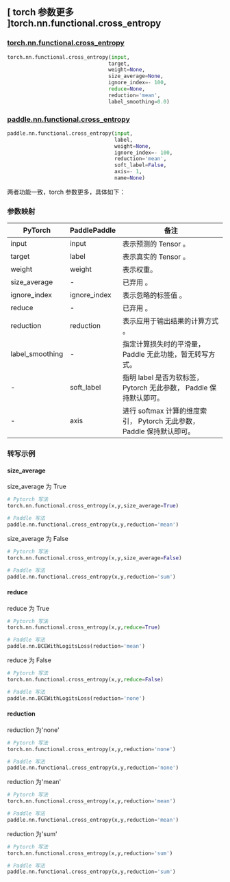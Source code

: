## [ torch 参数更多 ]torch.nn.functional.cross_entropy

### [torch.nn.functional.cross_entropy](https://pytorch.org/docs/stable/generated/torch.nn.functional.cross_entropy.html?highlight=cross_#torch.nn.functional.cross_entropy)

```python
torch.nn.functional.cross_entropy(input,
                                 target,
                                 weight=None,
                                 size_average=None,
                                 ignore_index=- 100,
                                 reduce=None,
                                 reduction='mean',
                                 label_smoothing=0.0)
```

### [paddle.nn.functional.cross_entropy](https://www.paddlepaddle.org.cn/documentation/docs/zh/api/paddle/nn/functional/cross_entropy_cn.html)

```python
paddle.nn.functional.cross_entropy(input,
                                   label,
                                   weight=None,
                                   ignore_index=- 100,
                                   reduction='mean',
                                   soft_label=False,
                                   axis=- 1,
                                   name=None)
```
两者功能一致，torch 参数更多，具体如下：
### 参数映射
| PyTorch       | PaddlePaddle | 备注                                                   |
| ------------- | ------------ | ------------------------------------------------------ |
| input          | input         | 表示预测的 Tensor 。                                     |
| target          | label         | 表示真实的 Tensor 。                                     |
| weight          | weight         | 表示权重。                                     |
| size_average    | -         | 已弃用 。                                     |
| ignore_index          | ignore_index         | 表示忽略的标签值 。                                     |
| reduce          | -         | 已弃用 。                                     |
| reduction          | reduction         | 表示应用于输出结果的计算方式 。                                     |
| label_smoothing |    - | 指定计算损失时的平滑量， Paddle 无此功能，暂无转写方式。|
| -               | soft_label | 指明 label 是否为软标签， Pytorch 无此参数， Paddle 保持默认即可。|
| -                  | axis | 进行 softmax 计算的维度索引， Pytorch 无此参数， Paddle 保持默认即可。|

### 转写示例
#### size_average
size_average 为 True
```python
# Pytorch 写法
torch.nn.functional.cross_entropy(x,y,size_average=True)

# Paddle 写法
paddle.nn.functional.cross_entropy(x,y,reduction='mean')

```

size_average 为 False
```python
# Pytorch 写法
torch.nn.functional.cross_entropy(x,y,size_average=False)

# Paddle 写法
paddle.nn.functional.cross_entropy(x,y,reduction='sum')
```

#### reduce
reduce 为 True
```python
# Pytorch 写法
torch.nn.functional.cross_entropy(x,y,reduce=True)

# Paddle 写法
paddle.nn.BCEWithLogitsLoss(reduction='mean')
```

reduce 为 False
```python
# Pytorch 写法
torch.nn.functional.cross_entropy(x,y,reduce=False)

# Paddle 写法
paddle.nn.BCEWithLogitsLoss(reduction='none')
```

#### reduction
reduction 为'none'
```python
# Pytorch 写法
torch.nn.functional.cross_entropy(x,y,reduction='none')

# Paddle 写法
paddle.nn.functional.cross_entropy(x,y,reduction='none')
```

reduction 为'mean'
```python
# Pytorch 写法
torch.nn.functional.cross_entropy(x,y,reduction='mean')

# Paddle 写法
paddle.nn.functional.cross_entropy(x,y,reduction='mean')
```

reduction 为'sum'
```python
# Pytorch 写法
torch.nn.functional.cross_entropy(x,y,reduction='sum')

# Paddle 写法
paddle.nn.functional.cross_entropy(x,y,reduction='sum')
```
